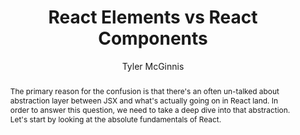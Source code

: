 ---
sections: [reactjs]
link: https://tylermcginnis.com/react-elements-vs-react-components/
title: "React Elements vs React Components"
author: "Tyler McGinnis"
publishedAt: 2016-12-15T00:00:00.000Z
type: [article]
topics: [jsx, react_components]
suggestedBy: [andreamangano]
createdAt: 2018-03-12T21:53:25.922Z
reference: aHR0cHM6Ly90eWxlcm1jZ2lubmlzLmNvbS9yZWFjdC1lbGVtZW50cy12cy1yZWFjdC1jb21wb25lbnRzLw
slug: react-elements-vs-react-components-by-tyler-mcginnis
abstract: "The primary reason for the confusion is that there's an often un-talked about abstraction layer between JSX and what's actually going on in React land. In order to answer this question, we need to take a deep dive into that abstraction. Let's start by looking at the absolute fundamentals of React."
---